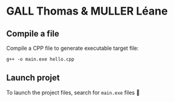 # GALL Thomas & MULLER Léane

## Compile a file

Compile a CPP file to generate executable target file: 

```
g++ -o main.exe hello.cpp
```

## Launch projet

To launch the project files, search for `main.exe` files 📰
